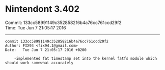 # Nintendont 3.402
Commit: 133cc58991149c352858216b4a76cc761ccd29f2  
Time: Tue Jun 7 21:05:17 2016   

-----

```
commit 133cc58991149c352858216b4a76cc761ccd29f2
Author: FIX94 <fix94.1@gmail.com>
Date:   Tue Jun 7 21:05:17 2016 +0200

    -implemented fat timestamp set into the kernel fatfs module which should work somewhat accurately
```
